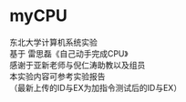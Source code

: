 # myCPU
东北大学计算机系统实验  
基于 雷思磊《自己动手完成CPU》  
感谢于亚新老师与倪仁涛助教以及组员  
本实验内容可参考实验报告  
（最新上传的ID与EX为加指令测试后的ID与EX）  

